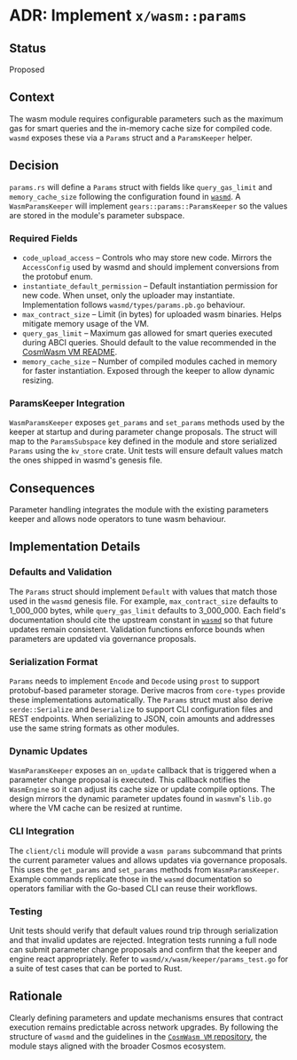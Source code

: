 # ADR: Implement `x/wasm::params`

## Status
Proposed

## Context

The wasm module requires configurable parameters such as the maximum gas for
smart queries and the in-memory cache size for compiled code. `wasmd` exposes
these via a `Params` struct and a `ParamsKeeper` helper.

## Decision

`params.rs` will define a `Params` struct with fields like `query_gas_limit` and
`memory_cache_size` following the configuration found in
[`wasmd`](https://github.com/CosmWasm/wasmd/blob/main/x/wasm/types/params.proto).
A `WasmParamsKeeper` will implement `gears::params::ParamsKeeper` so the values
are stored in the module's parameter subspace.

### Required Fields

* `code_upload_access` – Controls who may store new code. Mirrors the
  `AccessConfig` used by wasmd and should implement conversions from the
  protobuf enum.
* `instantiate_default_permission` – Default instantiation permission for new
  code. When unset, only the uploader may instantiate. Implementation follows
  `wasmd/types/params.pb.go` behaviour.
* `max_contract_size` – Limit (in bytes) for uploaded wasm binaries. Helps
  mitigate memory usage of the VM.
* `query_gas_limit` – Maximum gas allowed for smart queries executed during ABCI
  queries. Should default to the value recommended in the
  [CosmWasm VM README](https://github.com/CosmWasm/cosmwasm/tree/main/packages/vm#query-gas-limit).
* `memory_cache_size` – Number of compiled modules cached in memory for faster
  instantiation. Exposed through the keeper to allow dynamic resizing.

### ParamsKeeper Integration

`WasmParamsKeeper` exposes `get_params` and `set_params` methods used by the
keeper at startup and during parameter change proposals. The struct will map to
the `ParamsSubspace` key defined in the module and store serialized `Params`
using the `kv_store` crate. Unit tests will ensure default values match the
ones shipped in wasmd's genesis file.

## Consequences

Parameter handling integrates the module with the existing parameters keeper and
allows node operators to tune wasm behaviour.

## Implementation Details

### Defaults and Validation

The `Params` struct should implement `Default` with values that match those used
in the `wasmd` genesis file. For example, `max_contract_size` defaults to
1_000_000 bytes, while `query_gas_limit` defaults to 3_000_000. Each field's
documentation should cite the upstream constant in
[`wasmd`](https://github.com/CosmWasm/wasmd/blob/main/x/wasm/types/params.go) so
that future updates remain consistent. Validation functions enforce bounds when
parameters are updated via governance proposals.

### Serialization Format

`Params` needs to implement `Encode` and `Decode` using `prost` to support
protobuf-based parameter storage. Derive macros from `core-types` provide these
implementations automatically. The `Params` struct must also derive
`serde::Serialize` and `Deserialize` to support CLI configuration files and REST
endpoints. When serializing to JSON, coin amounts and addresses use the same
string formats as other modules.

### Dynamic Updates

`WasmParamsKeeper` exposes an `on_update` callback that is triggered when a
parameter change proposal is executed. This callback notifies the `WasmEngine`
so it can adjust its cache size or update compile options. The design mirrors
the dynamic parameter updates found in `wasmvm`'s `lib.go` where the VM cache can
be resized at runtime.

### CLI Integration

The `client/cli` module will provide a `wasm params` subcommand that prints the
current parameter values and allows updates via governance proposals. This uses
the `get_params` and `set_params` methods from `WasmParamsKeeper`. Example
commands replicate those in the `wasmd` documentation so operators familiar with
the Go-based CLI can reuse their workflows.

### Testing

Unit tests should verify that default values round trip through serialization
and that invalid updates are rejected. Integration tests running a full node can
submit parameter change proposals and confirm that the keeper and engine react
appropriately. Refer to `wasmd/x/wasm/keeper/params_test.go` for a suite of test
cases that can be ported to Rust.

## Rationale

Clearly defining parameters and update mechanisms ensures that contract
execution remains predictable across network upgrades. By following the
structure of `wasmd` and the guidelines in the
[`CosmWasm VM` repository](https://github.com/CosmWasm/cosmwasm/tree/main/packages/vm),
the module stays aligned with the broader Cosmos ecosystem.

